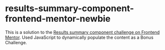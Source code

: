 # results-summary-component-frontend-mentor-newbie
This is a solution to the [Results summary component challenge on Frontend Mentor](https://www.frontendmentor.io/challenges/results-summary-component-CE_K6s0maV).
Used JavaScript to dynamically populate the content as a Bonus Challenge.
